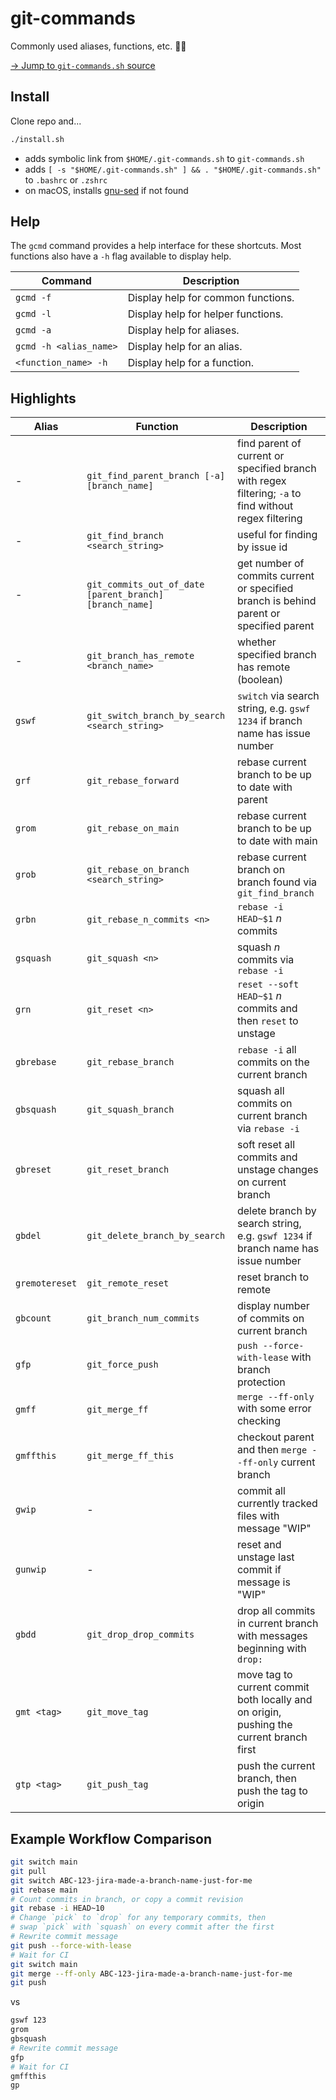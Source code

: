 # git-commands

Commonly used aliases, functions, etc. ✌🏻

[→ Jump to `git-commands.sh` source](https://github.com/reiniiriarios/git-commands/blob/main/git-commands.sh)

## Install

Clone repo and...

```sh
./install.sh
```

- adds symbolic link from `$HOME/.git-commands.sh` to `git-commands.sh`
- adds `[ -s "$HOME/.git-commands.sh" ] && . "$HOME/.git-commands.sh"` to `.bashrc` or `.zshrc`
- on macOS, installs [gnu-sed](https://formulae.brew.sh/formula/gnu-sed) if not found

## Help

The `gcmd` command provides a help interface for these shortcuts. Most functions also have a `-h`
flag available to display help.

Command|Description
---|---
`gcmd -f`|Display help for common functions.
`gcmd -l`|Display help for helper functions.
`gcmd -a`|Display help for aliases.
`gcmd -h <alias_name>`|Display help for an alias.
`<function_name> -h`|Display help for a function.

## Highlights

Alias|Function|Description
---|---|---
-|`git_find_parent_branch [-a] [branch_name]`|find parent of current or specified branch with regex filtering; `-a` to find without regex filtering
-|`git_find_branch <search_string>`|useful for finding by issue id
-|`git_commits_out_of_date [parent_branch] [branch_name]`|get number of commits current or specified branch is behind parent or specified parent
-|`git_branch_has_remote <branch_name>`|whether specified branch has remote (boolean)
`gswf`|`git_switch_branch_by_search <search_string>`|`switch` via search string, e.g. `gswf 1234` if branch name has issue number
`grf`|`git_rebase_forward`|rebase current branch to be up to date with parent
`grom`|`git_rebase_on_main`|rebase current branch to be up to date with main
`grob`|`git_rebase_on_branch <search_string>`|rebase current branch on branch found via `git_find_branch`
`grbn`|`git_rebase_n_commits <n>`|`rebase -i HEAD~$1` _n_ commits
`gsquash`|`git_squash <n>`|squash _n_ commits via `rebase -i`
`grn`|`git_reset <n>`|`reset --soft HEAD~$1` _n_ commits and then `reset` to unstage
`gbrebase`|`git_rebase_branch`|`rebase -i` all commits on the current branch
`gbsquash`|`git_squash_branch`|squash all commits on current branch via `rebase -i`
`gbreset`|`git_reset_branch`|soft reset all commits and unstage changes on current branch
`gbdel`|`git_delete_branch_by_search`|delete branch by search string, e.g. `gswf 1234` if branch name has issue number
`gremotereset`|`git_remote_reset`|reset branch to remote
`gbcount`|`git_branch_num_commits`|display number of commits on current branch
`gfp`|`git_force_push`|`push --force-with-lease` with branch protection
`gmff`|`git_merge_ff`|`merge --ff-only` with some error checking
`gmffthis`|`git_merge_ff_this`|checkout parent and then `merge --ff-only` current branch
`gwip`|-|commit all currently tracked files with message "WIP"
`gunwip`|-|reset and unstage last commit if message is "WIP"
`gbdd`|`git_drop_drop_commits`|drop all commits in current branch with messages beginning with `drop: `
`gmt <tag>`|`git_move_tag`|move tag to current commit both locally and on origin, pushing the current branch first
`gtp <tag>`|`git_push_tag`|push the current branch, then push the tag to origin

## Example Workflow Comparison

```sh
git switch main
git pull
git switch ABC-123-jira-made-a-branch-name-just-for-me
git rebase main
# Count commits in branch, or copy a commit revision
git rebase -i HEAD~10
# Change `pick` to `drop` for any temporary commits, then
# swap `pick` with `squash` on every commit after the first
# Rewrite commit message
git push --force-with-lease
# Wait for CI
git switch main
git merge --ff-only ABC-123-jira-made-a-branch-name-just-for-me
git push
```

vs

```sh
gswf 123
grom
gbsquash
# Rewrite commit message
gfp
# Wait for CI
gmffthis
gp
```
